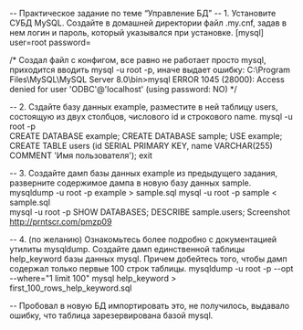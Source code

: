 -- Практическое задание по теме “Управление БД”
-- 1. Установите СУБД MySQL. Создайте в домашней директории файл .my.cnf, задав в нем логин и пароль, который указывался при установке.
[mysql]
user=root
password=

/*
Создал файл с конфигом, все равно не работает просто mysql, приходится вводить mysql -u root -p, иначе выдает ошибку:
C:\Program Files\MySQL\MySQL Server 8.0\bin>mysql
ERROR 1045 (28000): Access denied for user 'ODBC'@'localhost' (using password: NO)
*/

-- 2. Сздайте базу данных example, разместите в ней таблицу users, состоящую из двух столбцов, числового id и строкового name.
mysql -u root -p    
CREATE DATABASE example;
CREATE DATABASE sample;
USE example;
CREATE TABLE users (id SERIAL PRIMARY KEY, name VARCHAR(255) COMMENT 'Имя пользователя');
exit

-- 3. Создайте дамп базы данных example из предыдущего задания, разверните содержимое дампа в новую базу данных sample.
mysqldump -u root -p example > sample.sql
mysql -u root -p sample < sample.sql  
mysql -u root -p
SHOW DATABASES;
DESCRIBE sample.users;
Screenshot http://prntscr.com/pmzp09

-- 4. (по желанию) Ознакомьтесь более подробно с документацией утилиты mysqldump. Создайте дамп единственной таблицы help_keyword 
    базы данных mysql. Причем добейтесь того, чтобы дамп содержал только первые 100 строк таблицы.
mysqldump -u root -p --opt --where="1 limit 100" mysql help_keyword > first_100_rows_help_keyword.sql

-- Пробовал в новую БД импортировать это, не получилось, выдавало ошибку, что таблица зарезервирована базой mysql.